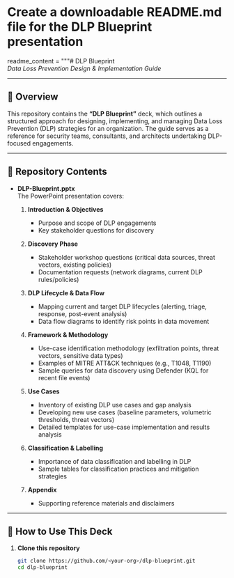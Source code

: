 # Create a downloadable README.md file for the DLP Blueprint presentation
readme_content = """# DLP Blueprint  
_Data Loss Prevention Design & Implementation Guide_

---

## 📖 Overview  
This repository contains the **“DLP Blueprint”** deck, which outlines a structured approach for designing, implementing, and managing Data Loss Prevention (DLP) strategies for an organization. The guide serves as a reference for security teams, consultants, and architects undertaking DLP-focused engagements.

---

## 📂 Repository Contents  


- **DLP-Blueprint.pptx**  
  The PowerPoint presentation covers:

  1. **Introduction & Objectives**  
     - Purpose and scope of DLP engagements  
     - Key stakeholder questions for discovery

  2. **Discovery Phase**  
     - Stakeholder workshop questions (critical data sources, threat vectors, existing policies)  
     - Documentation requests (network diagrams, current DLP rules/policies)

  3. **DLP Lifecycle & Data Flow**  
     - Mapping current and target DLP lifecycles (alerting, triage, response, post-event analysis)  
     - Data flow diagrams to identify risk points in data movement  

  4. **Framework & Methodology**  
     - Use-case identification methodology (exfiltration points, threat vectors, sensitive data types)  
     - Examples of MITRE ATT&CK techniques (e.g., T1048, T1190)  
     - Sample queries for data discovery using Defender (KQL for recent file events)

  5. **Use Cases**  
     - Inventory of existing DLP use cases and gap analysis  
     - Developing new use cases (baseline parameters, volumetric thresholds, threat vectors)  
     - Detailed templates for use-case implementation and results analysis  

  6. **Classification & Labelling**  
     - Importance of data classification and labelling in DLP  
     - Sample tables for classification practices and mitigation strategies  

  7. **Appendix**  
     - Supporting reference materials and disclaimers

---

## 🚀 How to Use This Deck  

1. **Clone this repository**  
   ```bash
   git clone https://github.com/<your-org>/dlp-blueprint.git
   cd dlp-blueprint
